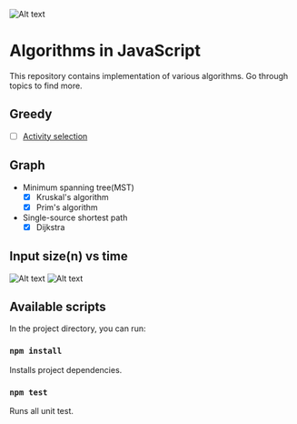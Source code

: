 ![Alt text](/topics.png "Topics")

# Algorithms in JavaScript

This repository contains implementation of various algorithms.
Go through topics to find more.

## Greedy

- [ ] [Activity selection](https://github.com/divyanshyadav/algos-in-js/tree/master/src/topics/greedy/activity-selection)

## Graph

- Minimum spanning tree(MST)
    - [X] Kruskal's algorithm
    - [X] Prim's algorithm

- Single-source shortest path
    - [X] Dijkstra 

## Input size(n) vs time
![Alt text](/order.png "order-of-growth")
![Alt text](/time-complexities.png "rate-of-growth")

## Available scripts

In the project directory, you can run:

### `npm install`
Installs project dependencies.

### `npm test`

Runs all unit test.
